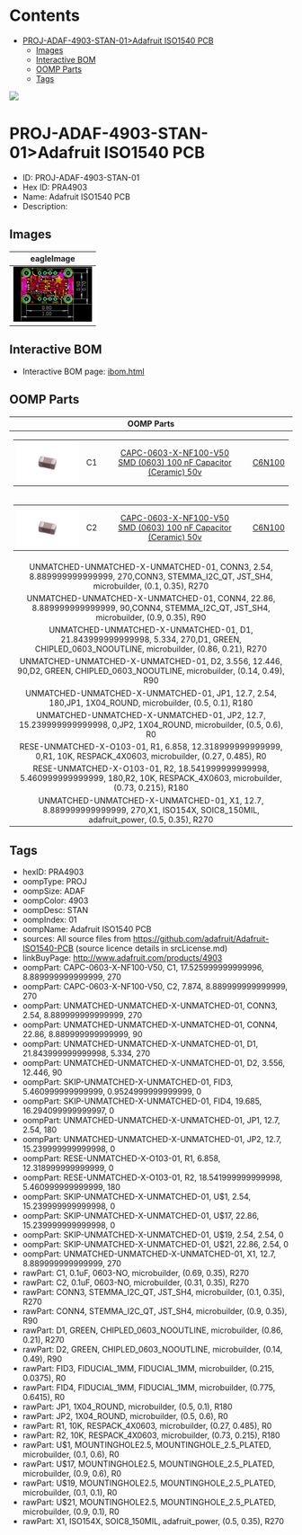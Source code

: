 



Contents
========

* [PROJ-ADAF-4903-STAN-01>Adafruit ISO1540 PCB](#proj-adaf-4903-stan-01adafruit-iso1540-pcb)
	* [Images](#images)
	* [Interactive BOM](#interactive-bom)
	* [OOMP Parts](#oomp-parts)
	* [Tags](#tags)
  
![][im]
# PROJ-ADAF-4903-STAN-01>Adafruit ISO1540 PCB

- ID: PROJ-ADAF-4903-STAN-01
- Hex ID: PRA4903
- Name: Adafruit ISO1540 PCB
- Description: 

## Images
  
  

|eagleImage|
| :---: |
|[![eagleImage](eagleImage_140.png)](eagleImage_600.png)|

## Interactive BOM

- Interactive BOM page: [ibom.html](kicad/bom/ibom.html)

## OOMP Parts
  

|OOMP Parts|
| :---: |
|<table><tr><td>![CAPC-0603-X-NF100-V50](https://raw.githubusercontent.com/oomlout/oomlout_OOMP_parts/main/CAPC-0603-X-NF100-V50/image_140.jpg)</td><td> C1</td><td>[CAPC-0603-X-NF100-V50<br>SMD (0603) 100 nF Capacitor (Ceramic) 50v](https://github.com/oomlout/oomlout_OOMP_parts/tree/main/CAPC-0603-X-NF100-V50/)</td><td>[C6N100](https://github.com/oomlout/oomlout_OOMP_parts/tree/main/CAPC-0603-X-NF100-V50/)</td></tr></table>|
|<table><tr><td>![CAPC-0603-X-NF100-V50](https://raw.githubusercontent.com/oomlout/oomlout_OOMP_parts/main/CAPC-0603-X-NF100-V50/image_140.jpg)</td><td> C2</td><td>[CAPC-0603-X-NF100-V50<br>SMD (0603) 100 nF Capacitor (Ceramic) 50v](https://github.com/oomlout/oomlout_OOMP_parts/tree/main/CAPC-0603-X-NF100-V50/)</td><td>[C6N100](https://github.com/oomlout/oomlout_OOMP_parts/tree/main/CAPC-0603-X-NF100-V50/)</td></tr></table>|
|UNMATCHED-UNMATCHED-X-UNMATCHED-01, CONN3, 2.54, 8.889999999999999, 270,CONN3, STEMMA_I2C_QT, JST_SH4, microbuilder, (0.1, 0.35), R270|
|UNMATCHED-UNMATCHED-X-UNMATCHED-01, CONN4, 22.86, 8.889999999999999, 90,CONN4, STEMMA_I2C_QT, JST_SH4, microbuilder, (0.9, 0.35), R90|
|UNMATCHED-UNMATCHED-X-UNMATCHED-01, D1, 21.843999999999998, 5.334, 270,D1, GREEN, CHIPLED_0603_NOOUTLINE, microbuilder, (0.86, 0.21), R270|
|UNMATCHED-UNMATCHED-X-UNMATCHED-01, D2, 3.556, 12.446, 90,D2, GREEN, CHIPLED_0603_NOOUTLINE, microbuilder, (0.14, 0.49), R90|
|UNMATCHED-UNMATCHED-X-UNMATCHED-01, JP1, 12.7, 2.54, 180,JP1, 1X04_ROUND, microbuilder, (0.5, 0.1), R180|
|UNMATCHED-UNMATCHED-X-UNMATCHED-01, JP2, 12.7, 15.239999999999998, 0,JP2, 1X04_ROUND, microbuilder, (0.5, 0.6), R0|
|RESE-UNMATCHED-X-O103-01, R1, 6.858, 12.318999999999999, 0,R1, 10K, RESPACK_4X0603, microbuilder, (0.27, 0.485), R0|
|RESE-UNMATCHED-X-O103-01, R2, 18.541999999999998, 5.460999999999999, 180,R2, 10K, RESPACK_4X0603, microbuilder, (0.73, 0.215), R180|
|UNMATCHED-UNMATCHED-X-UNMATCHED-01, X1, 12.7, 8.889999999999999, 270,X1, ISO154X, SOIC8_150MIL, adafruit_power, (0.5, 0.35), R270|

## Tags

- hexID: PRA4903
- oompType: PROJ
- oompSize: ADAF
- oompColor: 4903
- oompDesc: STAN
- oompIndex: 01
- oompName: Adafruit ISO1540 PCB
- sources: All source files from https://github.com/adafruit/Adafruit-ISO1540-PCB (source licence details in srcLicense.md)
- linkBuyPage: http://www.adafruit.com/products/4903
- oompPart: CAPC-0603-X-NF100-V50, C1, 17.525999999999996, 8.889999999999999, 270
- oompPart: CAPC-0603-X-NF100-V50, C2, 7.874, 8.889999999999999, 270
- oompPart: UNMATCHED-UNMATCHED-X-UNMATCHED-01, CONN3, 2.54, 8.889999999999999, 270
- oompPart: UNMATCHED-UNMATCHED-X-UNMATCHED-01, CONN4, 22.86, 8.889999999999999, 90
- oompPart: UNMATCHED-UNMATCHED-X-UNMATCHED-01, D1, 21.843999999999998, 5.334, 270
- oompPart: UNMATCHED-UNMATCHED-X-UNMATCHED-01, D2, 3.556, 12.446, 90
- oompPart: SKIP-UNMATCHED-X-UNMATCHED-01, FID3, 5.460999999999999, 0.9524999999999999, 0
- oompPart: SKIP-UNMATCHED-X-UNMATCHED-01, FID4, 19.685, 16.294099999999997, 0
- oompPart: UNMATCHED-UNMATCHED-X-UNMATCHED-01, JP1, 12.7, 2.54, 180
- oompPart: UNMATCHED-UNMATCHED-X-UNMATCHED-01, JP2, 12.7, 15.239999999999998, 0
- oompPart: RESE-UNMATCHED-X-O103-01, R1, 6.858, 12.318999999999999, 0
- oompPart: RESE-UNMATCHED-X-O103-01, R2, 18.541999999999998, 5.460999999999999, 180
- oompPart: SKIP-UNMATCHED-X-UNMATCHED-01, U$1, 2.54, 15.239999999999998, 0
- oompPart: SKIP-UNMATCHED-X-UNMATCHED-01, U$17, 22.86, 15.239999999999998, 0
- oompPart: SKIP-UNMATCHED-X-UNMATCHED-01, U$19, 2.54, 2.54, 0
- oompPart: SKIP-UNMATCHED-X-UNMATCHED-01, U$21, 22.86, 2.54, 0
- oompPart: UNMATCHED-UNMATCHED-X-UNMATCHED-01, X1, 12.7, 8.889999999999999, 270
- rawPart: C1, 0.1uF, 0603-NO, microbuilder, (0.69, 0.35), R270
- rawPart: C2, 0.1uF, 0603-NO, microbuilder, (0.31, 0.35), R270
- rawPart: CONN3, STEMMA_I2C_QT, JST_SH4, microbuilder, (0.1, 0.35), R270
- rawPart: CONN4, STEMMA_I2C_QT, JST_SH4, microbuilder, (0.9, 0.35), R90
- rawPart: D1, GREEN, CHIPLED_0603_NOOUTLINE, microbuilder, (0.86, 0.21), R270
- rawPart: D2, GREEN, CHIPLED_0603_NOOUTLINE, microbuilder, (0.14, 0.49), R90
- rawPart: FID3, FIDUCIAL_1MM, FIDUCIAL_1MM, microbuilder, (0.215, 0.0375), R0
- rawPart: FID4, FIDUCIAL_1MM, FIDUCIAL_1MM, microbuilder, (0.775, 0.6415), R0
- rawPart: JP1, 1X04_ROUND, microbuilder, (0.5, 0.1), R180
- rawPart: JP2, 1X04_ROUND, microbuilder, (0.5, 0.6), R0
- rawPart: R1, 10K, RESPACK_4X0603, microbuilder, (0.27, 0.485), R0
- rawPart: R2, 10K, RESPACK_4X0603, microbuilder, (0.73, 0.215), R180
- rawPart: U$1, MOUNTINGHOLE2.5, MOUNTINGHOLE_2.5_PLATED, microbuilder, (0.1, 0.6), R0
- rawPart: U$17, MOUNTINGHOLE2.5, MOUNTINGHOLE_2.5_PLATED, microbuilder, (0.9, 0.6), R0
- rawPart: U$19, MOUNTINGHOLE2.5, MOUNTINGHOLE_2.5_PLATED, microbuilder, (0.1, 0.1), R0
- rawPart: U$21, MOUNTINGHOLE2.5, MOUNTINGHOLE_2.5_PLATED, microbuilder, (0.9, 0.1), R0
- rawPart: X1, ISO154X, SOIC8_150MIL, adafruit_power, (0.5, 0.35), R270



[im]: eagleImage_450.png
